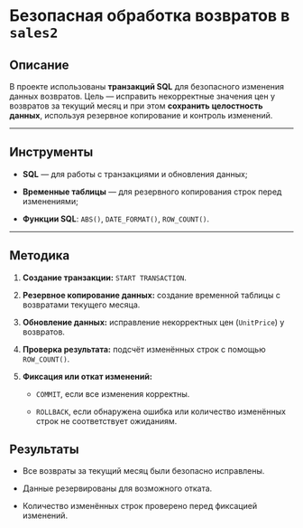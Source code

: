 # Безопасная обработка возвратов в `sales2`

## Описание

В проекте использованы **транзакций SQL** для безопасного изменения данных возвратов.
Цель — исправить некорректные значения цен у возвратов за текущий месяц и при этом **сохранить целостность данных**, используя резервное копирование и контроль изменений.

---

## Инструменты

- **SQL** — для работы с транзакциями и обновления данных;
    
- **Временные таблицы** — для резервного копирования строк перед изменениями;
    
- **Функции SQL**: `ABS()`, `DATE_FORMAT()`, `ROW_COUNT()`.

---

## Методика

1. **Создание транзакции:** `START TRANSACTION`.
    
2. **Резервное копирование данных:** создание временной таблицы с возвратами текущего месяца.
    
3. **Обновление данных:** исправление некорректных цен (`UnitPrice`) у возвратов.
    
4. **Проверка результата:** подсчёт изменённых строк с помощью `ROW_COUNT()`.
    
5. **Фиксация или откат изменений:**
    
    - `COMMIT`, если все изменения корректны.
        
    - `ROLLBACK`, если обнаружена ошибка или количество изменённых строк не соответствует ожиданиям.

## Результаты

- Все возвраты за текущий месяц были безопасно исправлены.
    
- Данные резервированы для возможного отката.
    
- Количество изменённых строк проверено перед фиксацией изменений.
